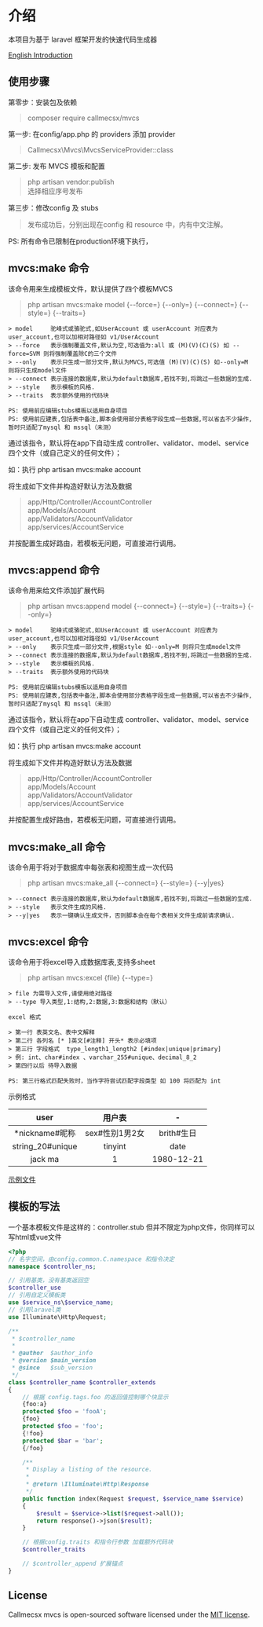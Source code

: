 
# 介绍

本项目为基于 laravel 框架开发的快速代码生成器

[English Introduction](./README_EN.md)

## 使用步骤

第零步：安装包及依赖

> composer require callmecsx/mvcs

第一步: 在config/app.php 的 providers 添加 provider

> Callmecsx\Mvcs\MvcsServiceProvider::class

第二步: 发布 MVCS 模板和配置

> php artisan vendor:publish \
> 选择相应序号发布

第三步：修改config 及 stubs

> 发布成功后，分别出现在config 和 resource 中，内有中文注解。

PS: 所有命令已限制在production环境下执行，

## mvcs:make 命令

该命令用来生成模板文件，默认提供了四个模板MVCS

> php artisan mvcs:make model {--force=} {--only=} {--connect=} {--style=} {--traits=}

```text
> model     驼峰式或骆驼式,如UserAccount 或 userAccount 对应表为 user_account,也可以加相对路径如 v1/UserAccount
> --force   表示强制覆盖文件,默认为空,可选值为:all 或 (M)(V)(C)(S) 如 --force=SVM 则将强制覆盖除C的三个文件
> --only    表示只生成一部分文件,默认为MVCS,可选值 (M)(V)(C)(S) 如--only=M 则将只生成model文件
> --connect 表示连接的数据库,默认为default数据库,若找不到,将跳过一些数据的生成.
> --style   表示模板的风格.
> --traits  表示额外使用的代码块

PS: 使用前应编辑stubs模板以适用自身项目
PS: 使用前应建表,包括表中备注,脚本会使用部分表格字段生成一些数据,可以省去不少操作,暂时只适配了mysql 和 mssql（未测）
```

通过该指令，默认将在app下自动生成 controller、validator、model、service 四个文件（或自己定义的任何文件）；

如：执行 php artisan mvcs:make account

将生成如下文件并构造好默认方法及数据

> app/Http/Controller/AccountController \
> app/Models/Account \
> app/Validators/AccountValidator \
> app/services/AccountService

并按配置生成好路由，若模板无问题，可直接进行调用。

## mvcs:append 命令

该命令用来给文件添加扩展代码

> php artisan mvcs:append model {--connect=} {--style=} {--traits=} {--only=}

```text
> model     驼峰式或骆驼式,如UserAccount 或 userAccount 对应表为 user_account,也可以加相对路径如 v1/UserAccount
> --only    表示只生成一部分文件,根据style 如--only=M 则将只生成model文件
> --connect 表示连接的数据库,默认为default数据库,若找不到,将跳过一些数据的生成.
> --style   表示模板的风格.
> --traits  表示额外使用的代码块

PS: 使用前应编辑stubs模板以适用自身项目
PS: 使用前应建表,包括表中备注,脚本会使用部分表格字段生成一些数据,可以省去不少操作,暂时只适配了mysql 和 mssql（未测）
```

通过该指令，默认将在app下自动生成 controller、validator、model、service 四个文件（或自己定义的任何文件）；

如：执行 php artisan mvcs:make account

将生成如下文件并构造好默认方法及数据

> app/Http/Controller/AccountController \
> app/Models/Account \
> app/Validators/AccountValidator \
> app/services/AccountService

并按配置生成好路由，若模板无问题，可直接进行调用。

## mvcs:make_all 命令

该命令用于将对于数据库中每张表和视图生成一次代码

> php artisan mvcs:make_all {--connect=} {--style=} {--y|yes}

```text
> --connect 表示连接的数据库,默认为default数据库,若找不到,将跳过一些数据的生成.
> --style   表示文件生成的风格.
> --y|yes   表示一键确认生成文件，否则脚本会在每个表相关文件生成前请求确认.
```

## mvcs:excel 命令

该命令用于将excel导入成数据库表,支持多sheet

> php artisan mvcs:excel {file} {--type=}

```test
> file 为需导入文件,请使用绝对路径
> --type 导入类型,1:结构,2:数据,3:数据和结构（默认）

excel 格式

> 第一行 表英文名、表中文解释
> 第二行 各列名 [* ]英文[#注释] 开头* 表示必填项
> 第三行 字段格式  type_length1_length2 [#index|unique|primary]
> 例: int、char#index 、varchar_255#unique、decimal_8_2
> 第四行以后 待导入数据

PS: 第三行格式匹配失败时，当作字符尝试匹配字段类型 如 100 将匹配为 int
```

示例格式

user | 用户表 | -
:-:|:-:|:-:
*nickname#昵称|sex#性别1男2女|brith#生日
string_20#unique|tinyint|date
jack ma|1|1980-12-21

[示例文件](./example.xlsx)

## 模板的写法

一个基本模板文件是这样的：controller.stub 但并不限定为php文件，你同样可以写html或vue文件

```PHP
<?php
// 名字空间，由config.common.C.namespace 和指令决定
namespace $controller_ns;

// 引用基类，没有基类返回空
$controller_use
// 引用自定义模板类
use $service_ns\$service_name;
// 引用laravel类
use Illuminate\Http\Request;

/**
 * $controller_name
 *
 * @author  $author_info
 * @version $main_version
 * @since   $sub_version
 */
class $controller_name $controller_extends
{
    // 根据 config.tags.foo 的返回值控制哪个块显示
    {foo:a}
    protected $foo = 'fooA';
    {foo}
    protected $foo = 'foo';
    {!foo}
    protected $bar = 'bar';
    {/foo}

    /**
     * Display a listing of the resource.
     *
     * @return \Illuminate\Http\Response
     */
    public function index(Request $request, $service_name $service)
    {
        $result = $service->list($request->all());
        return response()->json($result);
    }

    // 根据config.traits 和指令行参数 加载额外代码块
    $controller_traits

    // $controller_append 扩展锚点
}

```

## License

Callmecsx mvcs is open-sourced software licensed under the [MIT license](http://opensource.org/licenses/MIT).
